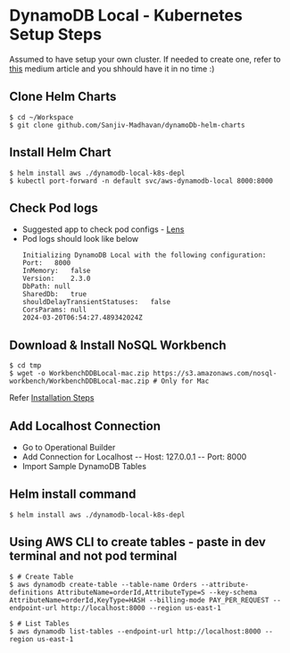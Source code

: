 # DynamoDB Local - Kubernetes Setup Steps

Assumed to have setup your own cluster. If needed to create one, refer to [this](https://medium.com/@AlexanderObregon/setting-up-a-kubernetes-development-environment-locally-with-minikube-7462ed071b39) medium article and you shhould have it in no time :)

## Clone Helm Charts

```
$ cd ~/Workspace
$ git clone github.com/Sanjiv-Madhavan/dynamoDb-helm-charts
```

## Install Helm Chart

```
$ helm install aws ./dynamodb-local-k8s-depl
$ kubectl port-forward -n default svc/aws-dynamodb-local 8000:8000

```

## Check Pod logs 
- Suggested app to check pod configs - [Lens](https://k8slens.dev/)
- Pod logs should look like below
    ```
    Initializing DynamoDB Local with the following configuration:
    Port:	8000
    InMemory:	false
    Version:	2.3.0
    DbPath:	null
    SharedDb:	true
    shouldDelayTransientStatuses:	false
    CorsParams:	null
    2024-03-20T06:54:27.489342024Z
    ```

## Download & Install NoSQL Workbench

```
$ cd tmp
$ wget -o WorkbenchDDBLocal-mac.zip https://s3.amazonaws.com/nosql-workbench/WorkbenchDDBLocal-mac.zip # Only for Mac
```
Refer [Installation Steps](https://docs.aws.amazon.com/amazondynamodb/latest/developerguide/workbench.settingup.install.html)

## Add Localhost Connection

- Go to Operational Builder
- Add Connection for Localhost
-- Host: 127.0.0.1
-- Port: 8000
- Import Sample DynamoDB Tables

## Helm install command

```
$ helm install aws ./dynamodb-local-k8s-depl
```

## Using AWS CLI to create tables - paste in dev terminal and not pod terminal

```
$ # Create Table
$ aws dynamodb create-table --table-name Orders --attribute-definitions AttributeName=orderId,AttributeType=S --key-schema AttributeName=orderId,KeyType=HASH --billing-mode PAY_PER_REQUEST --endpoint-url http://localhost:8000 --region us-east-1
```

```
$ # List Tables
$ aws dynamodb list-tables --endpoint-url http://localhost:8000 --region us-east-1
```
